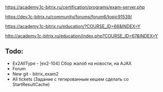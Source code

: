 https://academy.1c-bitrix.ru/certification/programs/exam-server.php

https://dev.1c-bitrix.ru/community/forums/forum6/topic91539/

https://academy.1c-bitrix.ru/education/?COURSE_ID=66&INDEX=Y

http://academy.1c-bitrix.ru/education/index.php?COURSE_ID=67&INDEX=Y

## Todo:
- Ex2AllType - [ex2-104] Сбор жалоб на новости, на AJAX
- Forum
- New git - bitrix_exam2
- All tickets (Задание с тегированным кешем сделать со StartResultCache)